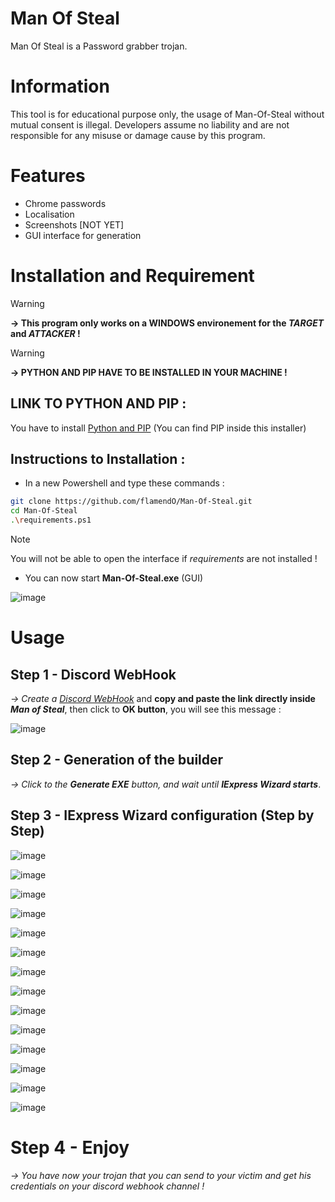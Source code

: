 # Man Of Steal
Man Of Steal is a Password grabber trojan.

# Information

This tool is for educational purpose only, the usage of Man-Of-Steal without mutual consent is illegal. Developers assume no liability and are not responsible for any misuse or damage cause by this program.

# Features

- Chrome passwords
- Localisation
- Screenshots [NOT YET]
- GUI interface for generation

# Installation and Requirement

> [!WARNING]
> **→ This program only works on a WINDOWS environement for the *TARGET* and *ATTACKER* !**

> [!WARNING]
> **→ PYTHON AND PIP HAVE TO BE INSTALLED IN YOUR MACHINE !**

## LINK TO PYTHON AND PIP :

You have to install [Python and PIP](https://www.python.org/downloads/) (You can find PIP inside this installer)

## Instructions to Installation :

- In a new Powershell and type these commands :

```bash
git clone https://github.com/flamendO/Man-Of-Steal.git
cd Man-Of-Steal
.\requirements.ps1
```
> [!NOTE]
> You will not be able to open the interface if *requirements* are not installed !

 - You can now start **Man-Of-Steal.exe** (GUI)

![image](https://github.com/flamendO/Man-Of-Steal/assets/78015005/2eab3e5e-71ec-48f6-9769-5835a1cb27ea)

# Usage

## Step 1 - Discord WebHook

*→ Create a [Discord WebHook](https://youtu.be/LCswgFtACQI?si=N4VM3X_5lBc8adbh)* and **copy and paste the link directly inside *Man of Steal***, then click to **OK button**, you will see this message : 

![image](https://github.com/flamendO/Man-Of-Steal/assets/78015005/6f71a72f-647e-4f00-87a1-bc77927b5e44)

## Step 2 - Generation of the builder

*→ Click to the **Generate EXE** button, and wait until **IExpress Wizard starts***.

## Step 3 - IExpress Wizard configuration (Step by Step)

![image](https://github.com/flamendO/Man-Of-Steal/assets/78015005/da5c5075-e62c-4248-b4ff-3560cc730a26)

![image](https://github.com/flamendO/Man-Of-Steal/assets/78015005/fe73b7da-ac36-4069-ba25-98bade7611dc)

![image](https://github.com/flamendO/Man-Of-Steal/assets/78015005/85245423-c125-4a36-b687-51f86143e800)

![image](https://github.com/flamendO/Man-Of-Steal/assets/78015005/46a7917d-dcd6-4d5b-bc13-87b71474bc97)

![image](https://github.com/flamendO/Man-Of-Steal/assets/78015005/6f518f2c-df00-45a4-9038-234aeff6893a)


![image](https://github.com/flamendO/Man-Of-Steal/assets/78015005/111263a6-9aa5-431b-8eb3-568334a18a01)

![image](https://github.com/flamendO/Man-Of-Steal/assets/78015005/6a87c0b0-468a-4e2c-bf4f-cfb9a1d41305)

![image](https://github.com/flamendO/Man-Of-Steal/assets/78015005/5107564e-d1aa-42e1-8aa8-580470ee5a6d)

![image](https://github.com/flamendO/Man-Of-Steal/assets/78015005/95d421d6-9e16-44b3-a104-4e56dc0bc31d)

![image](https://github.com/flamendO/Man-Of-Steal/assets/78015005/d0f54bc0-7e06-4bd8-9462-506d0598571d)

![image](https://github.com/flamendO/Man-Of-Steal/assets/78015005/c53342be-390f-44ce-9619-5f98442224bb)

![image](https://github.com/flamendO/Man-Of-Steal/assets/78015005/6879c496-cdde-4300-9729-ecbae8e65565)

![image](https://github.com/flamendO/Man-Of-Steal/assets/78015005/8dc76b76-44d6-4db6-855a-8571e4d385f8)

![image](https://github.com/flamendO/Man-Of-Steal/assets/78015005/cfe960fd-b0b7-43ba-bef9-f556902ca1fe)


# Step 4 - Enjoy

*→ You have now your trojan that you can send to your victim and get his credentials on your discord webhook channel !*














